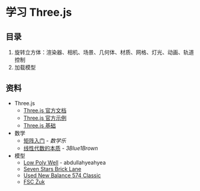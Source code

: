 # 学习 Three.js

## 目录

1. 旋转立方体：渲染器、相机、场景、几何体、材质、网格、灯光、动画、轨道控制
2. 加载模型

## 资料

- Three.js
  - [Three.js 官方文档](https://threejs.org/docs/index.html#manual/en/introduction/Creating-a-scene)
  - [Three.js 官方示例](https://threejs.org/examples/#webgl_animation_cloth)
  - [Three.js 基础](https://threejsfundamentals.org/)
- 数学
  - [矩阵入门](https://www.shuxuele.com/algebra/matrix-introduction.html) - _数学乐_
  - [线性代数的本质](https://space.bilibili.com/88461692/channel/detail?cid=9450) - _3Blue1Brown_
- 模型
  - [Low Poly Well](https://skfb.ly/6TNAL) - abdullahyeahyea
  - [Seven Stars Brick Lane](https://skfb.ly/6V96t)
  - [Used New Balance 574 Classic](https://skfb.ly/6RqXy)
  - [FSC Żuk](https://skfb.ly/6SJ7s)

